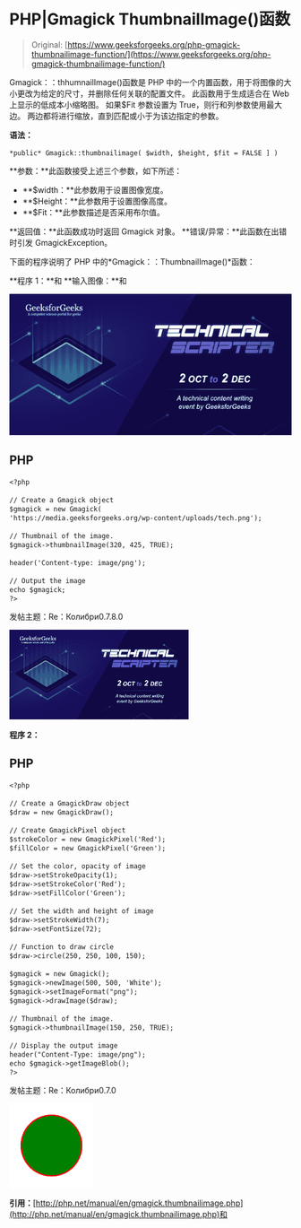 # PHP|Gmagick ThumbnailImage()函数

> Original: [https://www.geeksforgeeks.org/php-gmagick-thumbnailimage-function/](https://www.geeksforgeeks.org/php-gmagick-thumbnailimage-function/)

Gmagick：：thhumnailImage()函数是 PHP 中的一个内置函数，用于将图像的大小更改为给定的尺寸，并删除任何关联的配置文件。 此函数用于生成适合在 Web 上显示的低成本小缩略图。 如果$Fit 参数设置为 True，则行和列参数使用最大边。 两边都将进行缩放，直到匹配或小于为该边指定的参数。

**语法：**

```
*public* Gmagick::thumbnailimage( $width, $height, $fit = FALSE ] )
```

**参数：**此函数接受上述三个参数，如下所述：

*   **$width：**此参数用于设置图像宽度。
*   **$Height：**此参数用于设置图像高度。
*   **$Fit：**此参数描述是否采用布尔值。

**返回值：**此函数成功时返回 Gmagick 对象。
**错误/异常：**此函数在出错时引发 GmagickException。

下面的程序说明了 PHP 中的*Gmagick：：ThumbnailImage()*函数：

**程序 1：**和
**输入图像：**和

![](img/88e955c2701e97341d552eba1b5adceb.png)

## PHP

```
<?php

// Create a Gmagick object
$gmagick = new Gmagick(
'https://media.geeksforgeeks.org/wp-content/uploads/tech.png');

// Thumbnail of the image.
$gmagick->thumbnailImage(320, 425, TRUE);

header('Content-type: image/png');

// Output the image
echo $gmagick;
?>
```

发帖主题：Re：Колибри0.7.8.0

![](img/c9a8eaf4fa13f5a8dcc44b1dbc9cf801.png)

**程序 2：**

## PHP

```
<?php

// Create a GmagickDraw object
$draw = new GmagickDraw();

// Create GmagickPixel object
$strokeColor = new GmagickPixel('Red');
$fillColor = new GmagickPixel('Green');

// Set the color, opacity of image
$draw->setStrokeOpacity(1);
$draw->setStrokeColor('Red');
$draw->setFillColor('Green');

// Set the width and height of image
$draw->setStrokeWidth(7);
$draw->setFontSize(72);

// Function to draw circle 
$draw->circle(250, 250, 100, 150);

$gmagick = new Gmagick();
$gmagick->newImage(500, 500, 'White');
$gmagick->setImageFormat("png");
$gmagick->drawImage($draw);

// Thumbnail of the image.
$gmagick->thumbnailImage(150, 250, TRUE);

// Display the output image
header("Content-Type: image/png");
echo $gmagick->getImageBlob();
?>
```

发帖主题：Re：Колибри0.7.0

![](img/ba52057e22f523135e036e5c64544abd.png)

**引用：**[http://php.net/manual/en/gmagick.thumbnailimage.php](http://php.net/manual/en/gmagick.thumbnailimage.php)和